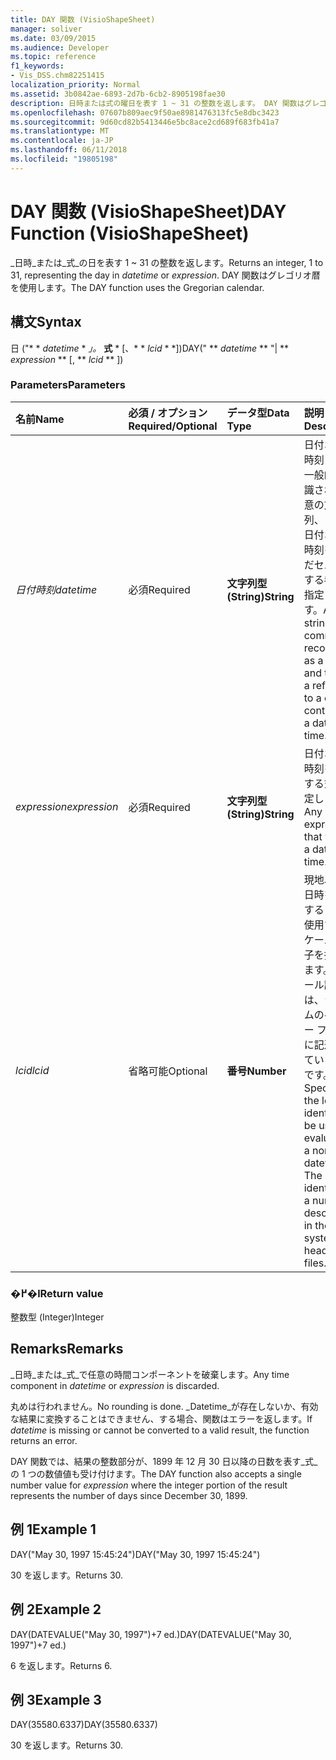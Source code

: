 ```yaml
---
title: DAY 関数 (VisioShapeSheet)
manager: soliver
ms.date: 03/09/2015
ms.audience: Developer
ms.topic: reference
f1_keywords:
- Vis_DSS.chm82251415
localization_priority: Normal
ms.assetid: 3b0842ae-6893-2d7b-6cb2-8905198fae30
description: 日時または式の曜日を表す 1 ~ 31 の整数を返します。 DAY 関数はグレゴリオ暦を使用します。
ms.openlocfilehash: 07607b809aec9f50ae8981476313fc5e8dbc3423
ms.sourcegitcommit: 9d60cd82b5413446e5bc8ace2cd689f683fb41a7
ms.translationtype: MT
ms.contentlocale: ja-JP
ms.lasthandoff: 06/11/2018
ms.locfileid: "19805198"
---
```

# <a name="day-function-visioshapesheet"></a><span data-ttu-id="d429f-104">DAY 関数 (VisioShapeSheet)</span><span class="sxs-lookup"><span data-stu-id="d429f-104">DAY Function (VisioShapeSheet)</span></span>

<span data-ttu-id="d429f-105">_日時_または_式_の日を表す 1 ~ 31 の整数を返します。</span><span class="sxs-lookup"><span data-stu-id="d429f-105">Returns an integer, 1 to 31, representing the day in  _datetime_ or  _expression_.</span></span> <span data-ttu-id="d429f-106">DAY 関数はグレゴリオ暦を使用します。</span><span class="sxs-lookup"><span data-stu-id="d429f-106">The DAY function uses the Gregorian calendar.</span></span>
  
## <a name="syntax"></a><span data-ttu-id="d429f-107">構文</span><span class="sxs-lookup"><span data-stu-id="d429f-107">Syntax</span></span>

<span data-ttu-id="d429f-108">日 ("* * *datetime* * *」。* **式** * [、* * *lcid* * *])</span><span class="sxs-lookup"><span data-stu-id="d429f-108">DAY(" ** *datetime* ** "| ** *expression* ** [, ** *lcid* ** ])</span></span> 
  
### <a name="parameters"></a><span data-ttu-id="d429f-109">Parameters</span><span class="sxs-lookup"><span data-stu-id="d429f-109">Parameters</span></span>

|<span data-ttu-id="d429f-110">**名前**</span><span class="sxs-lookup"><span data-stu-id="d429f-110">**Name**</span></span>|<span data-ttu-id="d429f-111">**必須 / オプション**</span><span class="sxs-lookup"><span data-stu-id="d429f-111">**Required/Optional**</span></span>|<span data-ttu-id="d429f-112">**データ型**</span><span class="sxs-lookup"><span data-stu-id="d429f-112">**Data Type**</span></span>|<span data-ttu-id="d429f-113">**説明**</span><span class="sxs-lookup"><span data-stu-id="d429f-113">**Description**</span></span>|
|:-----|:-----|:-----|:-----|
| <span data-ttu-id="d429f-114">_日付時刻_</span><span class="sxs-lookup"><span data-stu-id="d429f-114">_datetime_</span></span> <br/> |<span data-ttu-id="d429f-115">必須</span><span class="sxs-lookup"><span data-stu-id="d429f-115">Required</span></span>  <br/> |<span data-ttu-id="d429f-116">**文字列型 (String)**</span><span class="sxs-lookup"><span data-stu-id="d429f-116">**String**</span></span> <br/> |<span data-ttu-id="d429f-117">日付および時刻として一般的に認識される任意の文字列、または日付および時刻を含んだセルに対する参照を指定します。</span><span class="sxs-lookup"><span data-stu-id="d429f-117">Any string commonly recognized as a date and time or a reference to a cell containing a date and time.</span></span>  <br/> |
| <span data-ttu-id="d429f-118">_expression_</span><span class="sxs-lookup"><span data-stu-id="d429f-118">_expression_</span></span> <br/> |<span data-ttu-id="d429f-119">必須</span><span class="sxs-lookup"><span data-stu-id="d429f-119">Required</span></span>  <br/> |<span data-ttu-id="d429f-120">**文字列型 (String)**</span><span class="sxs-lookup"><span data-stu-id="d429f-120">**String**</span></span> <br/> |<span data-ttu-id="d429f-121">日付および時刻を算出する式を指定します。</span><span class="sxs-lookup"><span data-stu-id="d429f-121">Any expression that yields a date and time.</span></span>  <br/> |
| <span data-ttu-id="d429f-122">_lcid_</span><span class="sxs-lookup"><span data-stu-id="d429f-122">_lcid_</span></span> <br/> |<span data-ttu-id="d429f-123">省略可能</span><span class="sxs-lookup"><span data-stu-id="d429f-123">Optional</span></span>  <br/> |<span data-ttu-id="d429f-124">**番号**</span><span class="sxs-lookup"><span data-stu-id="d429f-124">**Number**</span></span> <br/> |<span data-ttu-id="d429f-p103">現地以外の日時を計算するときに使用するロケール識別子を指定します。ロケール識別子は、システムのヘッダー ファイルに記述されている数字です。</span><span class="sxs-lookup"><span data-stu-id="d429f-p103">Specifies the locale identifier to be used in evaluating a non-local datetime. The locale identifier is a number described in the system header files.</span></span>  <br/> |
   
### <a name="return-value"></a><span data-ttu-id="d429f-127">�߂�l</span><span class="sxs-lookup"><span data-stu-id="d429f-127">Return value</span></span>

<span data-ttu-id="d429f-128">整数型 (Integer)</span><span class="sxs-lookup"><span data-stu-id="d429f-128">Integer</span></span>
  
## <a name="remarks"></a><span data-ttu-id="d429f-129">Remarks</span><span class="sxs-lookup"><span data-stu-id="d429f-129">Remarks</span></span>

<span data-ttu-id="d429f-130">_日時_または_式_で任意の時間コンポーネントを破棄します。</span><span class="sxs-lookup"><span data-stu-id="d429f-130">Any time component in  _datetime_ or  _expression_ is discarded.</span></span> 
  
<span data-ttu-id="d429f-131">丸めは行われません。</span><span class="sxs-lookup"><span data-stu-id="d429f-131">No rounding is done.</span></span> <span data-ttu-id="d429f-132">_Datetime_が存在しないか、有効な結果に変換することはできません、する場合、関数はエラーを返します。</span><span class="sxs-lookup"><span data-stu-id="d429f-132">If  _datetime_ is missing or cannot be converted to a valid result, the function returns an error.</span></span> 
  
<span data-ttu-id="d429f-133">DAY 関数では、結果の整数部分が、1899 年 12 月 30 日以降の日数を表す_式_の 1 つの数値値も受け付けます。</span><span class="sxs-lookup"><span data-stu-id="d429f-133">The DAY function also accepts a single number value for  _expression_ where the integer portion of the result represents the number of days since December 30, 1899.</span></span> 
  
## <a name="example-1"></a><span data-ttu-id="d429f-134">例 1</span><span class="sxs-lookup"><span data-stu-id="d429f-134">Example 1</span></span>

<span data-ttu-id="d429f-135">DAY("May 30, 1997 15:45:24")</span><span class="sxs-lookup"><span data-stu-id="d429f-135">DAY("May 30, 1997 15:45:24")</span></span>
  
<span data-ttu-id="d429f-136">30 を返します。</span><span class="sxs-lookup"><span data-stu-id="d429f-136">Returns 30.</span></span>
  
## <a name="example-2"></a><span data-ttu-id="d429f-137">例 2</span><span class="sxs-lookup"><span data-stu-id="d429f-137">Example 2</span></span>

<span data-ttu-id="d429f-138">DAY(DATEVALUE("May 30, 1997")+7 ed.)</span><span class="sxs-lookup"><span data-stu-id="d429f-138">DAY(DATEVALUE("May 30, 1997")+7 ed.)</span></span>
  
<span data-ttu-id="d429f-139">6 を返します。</span><span class="sxs-lookup"><span data-stu-id="d429f-139">Returns 6.</span></span>
  
## <a name="example-3"></a><span data-ttu-id="d429f-140">例 3</span><span class="sxs-lookup"><span data-stu-id="d429f-140">Example 3</span></span>

<span data-ttu-id="d429f-141">DAY(35580.6337)</span><span class="sxs-lookup"><span data-stu-id="d429f-141">DAY(35580.6337)</span></span>
  
<span data-ttu-id="d429f-142">30 を返します。</span><span class="sxs-lookup"><span data-stu-id="d429f-142">Returns 30.</span></span>
  

